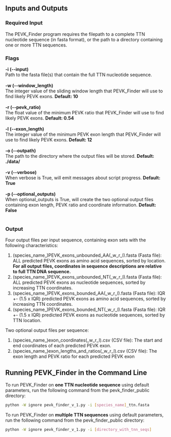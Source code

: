 ## Inputs and Outputs
### Required Input
The PEVK_Finder program requires the filepath to a complete TTN nucleotide sequence (in fasta format), or the path to a directory containing one or more TTN sequences.

### Flags
**-i (--input)**<br/>
Path to the fasta file(s) that contain the full TTN nucleotide sequence.<br/>
<br/>
**-w (--window_length)**<br/>
The integer value of the sliding window length that PEVK_Finder will use to find likely PEVK exons. **Default: 10**<br/>
<br/>
**-r (--pevk_ratio)**<br/>
The float value of the minimum PEVK ratio that PEVK_Finder will use to find likely PEVK exons. **Default: 0.54**<br/>
<br/>
**-l (--exon_length)**<br/>
The integer value of the minimum PEVK exon length that PEVK_Finder will use to find likely PEVK exons. **Default: 12**<br/>
<br/>
**-o (--outpath)**<br/>
The path to the directory where the output files will be stored. **Default: ./data/**<br/>
<br/>
**-v (--verbose)**<br/>
When verbose is True, will emit messages about script progress. **Default: True**<br/>
<br/>
**-p (--optional_outputs)**<br/>
When optional_outputs is True, will create the two optional output files containing exon length, PEVK ratio and coordinate information. **Default: False**<br/>
<br/>

### Output
Four output files per input sequence, containing exon sets with the following characteristics:

1. (species_name_)PEVK_exons_unbounded_AA(_w_r_l).fasta (Fasta file): ALL predicted PEVK exons as
    amino acid sequences, sorted by location. **For all output files, coordinates in sequence descriptions
    are relative to full TTN DNA sequence.**
2. (species_name_)PEVK_exons_unbounded_NT(_w_r_l).fasta (Fasta file): ALL predicted PEVK exons as
    nucleotide sequences, sorted by increasing TTN coordinates.
3. (species_name_)PEVK_exons_bounded_AA(_w_r_l).fasta (Fasta file): IQR +- (1.5 x IQR) predicted PEVK exons as
    amino acid sequences, sorted by increasing TTN coordinates.
4. (species_name_)PEVK_exons_bounded_NT(_w_r_l).fasta (Fasta file): IQR +- (1.5 x IQR) predicted PEVK exons as
    nucleotide sequences, sorted by TTN location.

Two optional output files per sequence:

1. (species_name_)exon_coordinates(_w_r_l).csv (CSV file): The start and end coordinates of each predicted PEVK exon.
1. (species_name_)exon_lengths_and_ratios(_w_r_l).csv (CSV file): The exon length and PEVK ratio for each predicted PEVK exon

## Running PEVK_Finder in the Command Line

To run PEVK_Finder on **one TTN nucleotide sequence** using default parameters, run the following command from the pevk_finder_public directory:
```bash
python -W ignore pevk_finder_v_1.py -i [species_name]_ttn.fasta
```

To run PEVK_Finder on **multiple TTN sequences** using default parameters, run the following command from the pevk_finder_public directory:
```bash
python -W ignore pevk_finder_v_1.py -i [directory_with_tnn_seqs]
```
